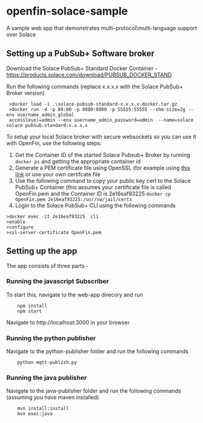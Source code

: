 # openfin-solace-sample
A sample web app that demonstrates multi-protocol\multi-language support over Solace

## Setting up a PubSub+ Software broker
Download the Solace PubSub+ Standard Docker Container - https://products.solace.com/download/PUBSUB_DOCKER_STAND

Run the following commands (replace x.x.x.x with the Solace PubSub+ Broker version)

```
 >docker load -i .\solace-pubsub-standard-x.x.x.x-docker.tar.gz
 >docker run -d -p 80:80 -p 8080:8080 -p 55555:55555 --shm-size=2g --env username_admin_global
 accesslevel=admin --env username_admin_password=admin  --name=solace solace-pubsub-standard:x.x.x.x
```

To setup your local Solace broker with secure websockets so you can use it with OpenFin, use the following steps:

1. Get the Container ID of the started Solace Pubsub+ Broker by running ```docker ps``` and getting the appropriate container id
2. Generate a PEM certificate file using OpenSSL (for example using [this link](https://rietta.com/blog/2012/01/27/openssl-generating-rsa-key-from-command/) or use your own certifcate file
3. Use the following command to copy your public key cert to the Solace PubSub+ Container (this assumes your certificate file is called OpenFin.pem and the Container ID is 2e16eaf93225 
```docker cp OpenFin.pem 2e16eaf93225:/usr/sw/jail/certs```
4. Login to the Solace PubSub+ CLI using the following commands
  
```
>docker exec -it 2e16eaf93225  cli
>enable
>configure
>ssl-server-certificate OpenFin.pem
```

## Setting up the app

The app consists of three parts -

### Running the javascript Subscriber
To start this, navigate to the web-app direcory and run 
```
    npm install
    npm start
```

Navigate to http://localhost:3000 in your browser


### Running the python publisher
Navigate to the python-publisher folder and run the following commands

```
    python mqtt-publish.py
```

### Running the java publisher
Navigate to the java-publisher folder and run the following commands (assuming you have maven installed)

```
    mvn install:install
    mvn exec:java
```
